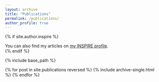 ```yaml
---
layout: archive
title: "Publications"
permalink: /publications/
author_profile: true
---
```


{% if site.author.inspire %}
  <div class="wordwrap">You can also find my articles on <a href="{{site.author.inspire}}">my INSPIRE profile</a>.</div>
{% endif %}

{% include base_path %}

{% for post in site.publications reversed %}
  {% include archive-single.html %}
{% endfor %}
